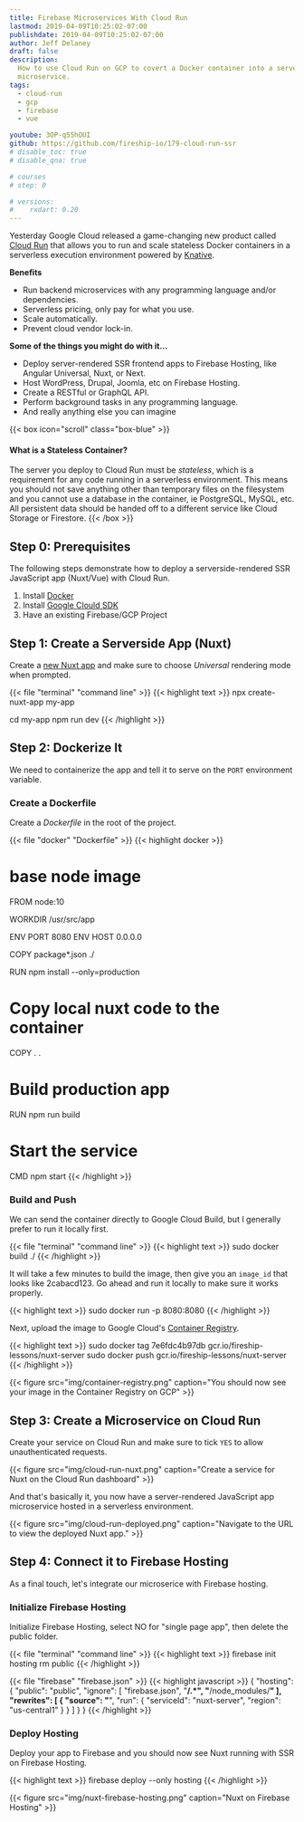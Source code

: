 ```yaml
---
title: Firebase Microservices With Cloud Run
lastmod: 2019-04-09T10:25:02-07:00
publishdate: 2019-04-09T10:25:02-07:00
author: Jeff Delaney
draft: false
description:
  How to use Cloud Run on GCP to covert a Docker container into a serverless
  microservice.
tags:
  - cloud-run
  - gcp
  - firebase
  - vue

youtube: 3OP-q55hOUI
github: https://github.com/fireship-io/179-cloud-run-ssr
# disable_toc: true
# disable_qna: true

# courses
# step: 0

# versions:
#    rxdart: 0.20
---
```


Yesterday Google Cloud released a game-changing new product called
[Cloud Run](https://cloud.google.com/run/) that allows you to run and scale
stateless Docker containers in a serverless execution environment powered by
[Knative](https://cloud.google.com/knative/).

**Benefits**

- Run backend microservices with any programming language and/or dependencies.
- Serverless pricing, only pay for what you use.
- Scale automatically.
- Prevent cloud vendor lock-in.

**Some of the things you might do with it...**

- Deploy server-rendered SSR frontend apps to Firebase Hosting, like Angular
  Universal, Nuxt, or Next.
- Host WordPress, Drupal, Joomla, etc on Firebase Hosting.
- Create a RESTful or GraphQL API.
- Perform background tasks in any programming language.
- And really anything else you can imagine

{{< box icon="scroll" class="box-blue" >}}

#### What is a Stateless Container?

The server you deploy to Cloud Run must be _stateless_, which is a requirement
for any code running in a serverless environment. This means you should not save
anything other than temporary files on the filesystem and you cannot use a
database in the container, ie PostgreSQL, MySQL, etc. All persistent data should
be handed off to a different service like Cloud Storage or Firestore.
{{< /box >}}

## Step 0: Prerequisites

The following steps demonstrate how to deploy a serverside-rendered SSR
JavaScript app (Nuxt/Vue) with Cloud Run.

1. Install [Docker](https://docs.docker.com/v17.12/install/)
1. Install [Google Clould SDK](https://cloud.google.com/sdk/)
1. Have an existing Firebase/GCP Project

## Step 1: Create a Serverside App (Nuxt)

Create a [new Nuxt app](https://nuxtjs.org/guide/installation) and make sure to
choose _Universal_ rendering mode when prompted.

{{< file "terminal" "command line" >}} {{< highlight text >}} npx
create-nuxt-app my-app

cd my-app npm run dev {{< /highlight >}}

## Step 2: Dockerize It

We need to containerize the app and tell it to serve on the `PORT` environment
variable.

### Create a Dockerfile

Create a _Dockerfile_ in the root of the project.

{{< file "docker" "Dockerfile" >}} {{< highlight docker >}}

# base node image

FROM node:10

WORKDIR /usr/src/app

ENV PORT 8080 ENV HOST 0.0.0.0

COPY package\*.json ./

RUN npm install --only=production

# Copy local nuxt code to the container

COPY . .

# Build production app

RUN npm run build

# Start the service

CMD npm start {{< /highlight >}}

### Build and Push

We can send the container directly to Google Cloud Build, but I generally prefer
to run it locally first.

{{< file "terminal" "command line" >}} {{< highlight text >}} sudo docker build
./ {{< /highlight >}}

It will take a few minutes to build the image, then give you an `image_id` that
looks like 2cabacd123. Go ahead and run it locally to make sure it works
properly.

{{< highlight text >}} sudo docker run -p 8080:8080 <your-image-id>
{{< /highlight >}}

Next, upload the image to Google Cloud's
[Container Registry](https://cloud.google.com/container-registry/).

{{< highlight text >}} sudo docker tag 7e6fdc4b97db
gcr.io/fireship-lessons/nuxt-server sudo docker push
gcr.io/fireship-lessons/nuxt-server {{< /highlight >}}

{{< figure src="img/container-registry.png" caption="You should now see your image in the Container Registry on GCP" >}}

## Step 3: Create a Microservice on Cloud Run

Create your service on Cloud Run and make sure to tick `YES` to allow
unauthenticated requests.

{{< figure src="img/cloud-run-nuxt.png" caption="Create a service for Nuxt on the Cloud Run dashboard" >}}

And that's basically it, you now have a server-rendered JavaScript app
microservice hosted in a serverless environment.

{{< figure src="img/cloud-run-deployed.png" caption="Navigate to the URL to view the deployed Nuxt app." >}}

## Step 4: Connect it to Firebase Hosting

As a final touch, let's integrate our microserice with Firebase hosting.

### Initialize Firebase Hosting

Initialize Firebase Hosting, select NO for "single page app", then delete the
public folder.

{{< file "terminal" "command line" >}} {{< highlight text >}} firebase init
hosting rm public {{< /highlight >}}

{{< file "firebase" "firebase.json" >}} {{< highlight javascript >}} {
"hosting": { "public": "public", "ignore": [ "firebase.json", "**/.*",
"**/node_modules/**" ], "rewrites": [ { "source": "**", "run": { "serviceId":
"nuxt-server", "region": "us-central1" } } ] } } {{< /highlight >}}

### Deploy Hosting

Deploy your app to Firebase and you should now see Nuxt running with SSR on
Firebase Hosting.

{{< highlight text >}} firebase deploy --only hosting {{< /highlight >}}

{{< figure src="img/nuxt-firebase-hosting.png" caption="Nuxt on Firebase Hosting" >}}
